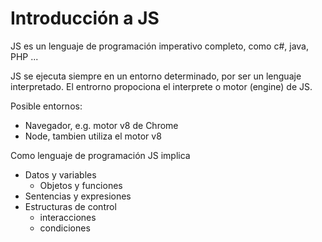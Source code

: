  # Introducción a JS #

 JS es un lenguaje de programación imperativo completo, como c#, java, PHP ...

 JS se ejecuta siempre en un entorno determinado, por ser un lenguaje interpretado. El entrorno propociona el interprete o motor (engine) de JS.

 Posible entornos:
 
- Navegador, e.g. motor v8 de Chrome
- Node, tambien utiliza el motor v8

Como lenguaje de programación JS implica 
- Datos y variables
    - Objetos y funciones
- Sentencias y expresiones
- Estructuras de control
    - interacciones
    - condiciones